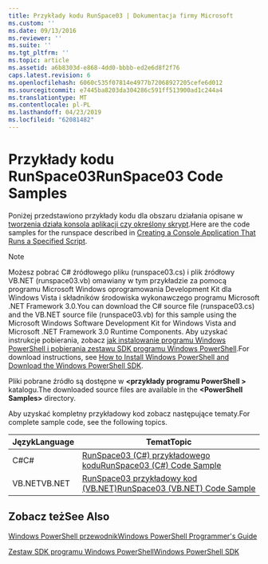 ```yaml
---
title: Przykłady kodu RunSpace03 | Dokumentacja firmy Microsoft
ms.custom: ''
ms.date: 09/13/2016
ms.reviewer: ''
ms.suite: ''
ms.tgt_pltfrm: ''
ms.topic: article
ms.assetid: a6b8303d-e868-4dd0-bbbb-ed2e6d8f2f76
caps.latest.revision: 6
ms.openlocfilehash: 6060c535f07814e4977b72068927205cefe6d012
ms.sourcegitcommit: e7445ba8203da304286c591ff513900ad1c244a4
ms.translationtype: MT
ms.contentlocale: pl-PL
ms.lasthandoff: 04/23/2019
ms.locfileid: "62081482"
---
```

# <a name="runspace03-code-samples"></a><span data-ttu-id="be9a9-102">Przykłady kodu RunSpace03</span><span class="sxs-lookup"><span data-stu-id="be9a9-102">RunSpace03 Code Samples</span></span>

<span data-ttu-id="be9a9-103">Poniżej przedstawiono przykłady kodu dla obszaru działania opisane w [tworzenia działa konsola aplikacji czy określony skrypt](http://msdn.microsoft.com/en-us/a93e6006-36db-4bcc-b9da-c5bebf4ffd68).</span><span class="sxs-lookup"><span data-stu-id="be9a9-103">Here are the code samples for the runspace described in [Creating a Console Application That Runs a Specified Script](http://msdn.microsoft.com/en-us/a93e6006-36db-4bcc-b9da-c5bebf4ffd68).</span></span>

> [!NOTE]
> <span data-ttu-id="be9a9-104">Możesz pobrać C# źródłowego pliku (runspace03.cs) i plik źródłowy VB.NET (runspace03.vb) omawiany w tym przykładzie za pomocą programu Microsoft Windows oprogramowania Development Kit dla Windows Vista i składników środowiska wykonawczego programu Microsoft .NET Framework 3.0.</span><span class="sxs-lookup"><span data-stu-id="be9a9-104">You can download the C# source file (runspace03.cs) and the VB.NET source file (runspace03.vb) for this sample using the Microsoft Windows Software Development Kit for Windows Vista and Microsoft .NET Framework 3.0 Runtime Components.</span></span> <span data-ttu-id="be9a9-105">Aby uzyskać instrukcje pobierania, zobacz [jak instalowanie programu Windows PowerShell i pobierania zestawu SDK programu Windows PowerShell](/powershell/developer/installing-the-windows-powershell-sdk).</span><span class="sxs-lookup"><span data-stu-id="be9a9-105">For download instructions, see [How to Install Windows PowerShell and Download the Windows PowerShell SDK](/powershell/developer/installing-the-windows-powershell-sdk).</span></span>
>
> <span data-ttu-id="be9a9-106">Pliki pobrane źródło są dostępne w  **\<przykłady programu PowerShell >** katalogu.</span><span class="sxs-lookup"><span data-stu-id="be9a9-106">The downloaded source files are available in the **\<PowerShell Samples>** directory.</span></span>

<span data-ttu-id="be9a9-107">Aby uzyskać kompletny przykładowy kod zobacz następujące tematy.</span><span class="sxs-lookup"><span data-stu-id="be9a9-107">For complete sample code, see the following topics.</span></span>

|<span data-ttu-id="be9a9-108">Język</span><span class="sxs-lookup"><span data-stu-id="be9a9-108">Language</span></span>|<span data-ttu-id="be9a9-109">Temat</span><span class="sxs-lookup"><span data-stu-id="be9a9-109">Topic</span></span>|
|--------------|-----------|
|<span data-ttu-id="be9a9-110">C#</span><span class="sxs-lookup"><span data-stu-id="be9a9-110">C#</span></span>|[<span data-ttu-id="be9a9-111">RunSpace03 (C#) przykładowego kodu</span><span class="sxs-lookup"><span data-stu-id="be9a9-111">RunSpace03 (C#) Code Sample</span></span>](./runspace03-csharp-code-sample.md)|
|<span data-ttu-id="be9a9-112">VB.NET</span><span class="sxs-lookup"><span data-stu-id="be9a9-112">VB.NET</span></span>|[<span data-ttu-id="be9a9-113">RunSpace03 przykładowy kod (VB.NET)</span><span class="sxs-lookup"><span data-stu-id="be9a9-113">RunSpace03 (VB.NET) Code Sample</span></span>](./runspace03-vb-net-code-sample.md)|

## <a name="see-also"></a><span data-ttu-id="be9a9-114">Zobacz też</span><span class="sxs-lookup"><span data-stu-id="be9a9-114">See Also</span></span>

[<span data-ttu-id="be9a9-115">Windows PowerShell przewodnik</span><span class="sxs-lookup"><span data-stu-id="be9a9-115">Windows PowerShell Programmer's Guide</span></span>](./windows-powershell-programmer-s-guide.md)

[<span data-ttu-id="be9a9-116">Zestaw SDK programu Windows PowerShell</span><span class="sxs-lookup"><span data-stu-id="be9a9-116">Windows PowerShell SDK</span></span>](../windows-powershell-reference.md)